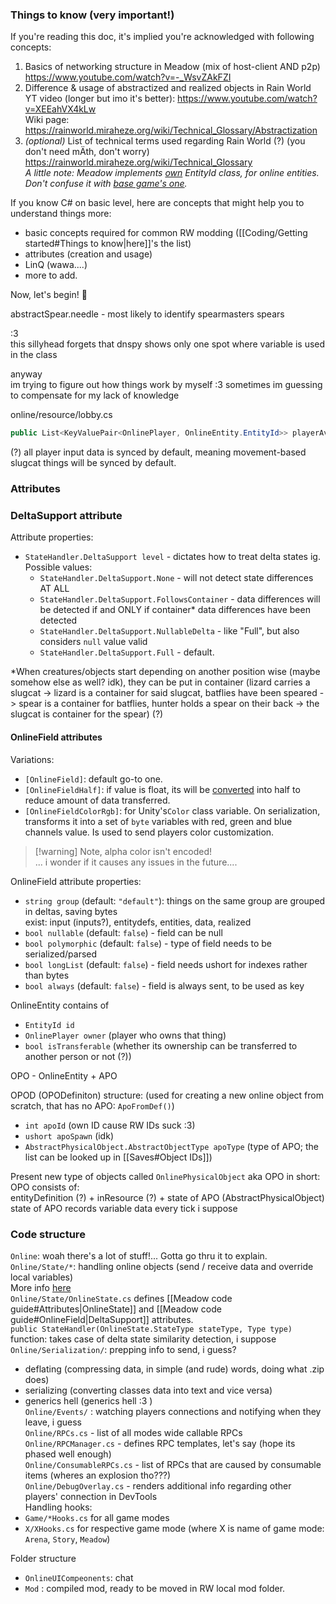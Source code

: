 ### Things to know (very important!)  
If you're reading this doc, it's implied you're acknowledged with following concepts:  
1) Basics of networking structure in Meadow (mix of host-client AND p2p)  
	https://www.youtube.com/watch?v=-_WsvZAkFZI  
2) Difference & usage of abstractized and realized objects in Rain World  
	YT video (longer but imo it's better): https://www.youtube.com/watch?v=XEEahVX4kLw  
	Wiki page: https://rainworld.miraheze.org/wiki/Technical_Glossary/Abstractization  
3) *(optional)* List of technical terms used regarding Rain World (?) (you don't need mÄth, don't worry)  
	https://rainworld.miraheze.org/wiki/Technical_Glossary  
	*A little note: Meadow implements [own](https://github.com/henpemaz/Rain-Meadow/blob/main/Online/Entity/OnlineEntity.EntityId.cs) EntityId class, for online entities. Don't confuse it with [base game's one](https://rainworld.miraheze.org/wiki/Technical_Glossary/Entity_ID).*

  
If you know C# on basic level, here are concepts that might help you to understand things more:  
- basic concepts required for common RW modding ([[Coding/Getting started#Things to know|here]]'s the list)  
- attributes (creation and usage)  
- LinQ (wawa....)  
- more to add.

Now, let's begin! 🎉



abstractSpear.needle - most likely to identify spearmasters spears

:3   
this sillyhead forgets that dnspy shows only one spot where variable is used in the class

anyway  
im trying to figure out how things work by myself :3 sometimes im guessing to compensate for my lack of knowledge

online/resource/lobby.cs  
```cs  
public List<KeyValuePair<OnlinePlayer, OnlineEntity.EntityId>> playerAvatars = new(); // guess we can support multiple avatars per client  
```

(?) all player input data is synced by default, meaning movement-based slugcat things will be synced by default.  
### Attributes

### DeltaSupport attribute  
Attribute properties:  
- `StateHandler.DeltaSupport level` - dictates how to treat delta states ig.    
	Possible values:  
	- `StateHandler.DeltaSupport.None` - will not detect state differences AT ALL  
	- `StateHandler.DeltaSupport.FollowsContainer` - data differences will be detected if and ONLY if container\* data differences have been detected    
	- `StateHandler.DeltaSupport.NullableDelta` - like "Full", but also considers `null` value valid  
	- `StateHandler.DeltaSupport.Full` - default.

\*When creatures/objects start depending on another position wise (maybe somehow else as well? idk), they can be put in container (lizard carries a slugcat -> lizard is a container for said slugcat, batflies have been speared -> spear is a container for batflies, hunter holds a spear on their back -> the slugcat is container for the spear) (?)  
#### OnlineField attributes  
Variations:  
- `[OnlineField]`: default go-to one.  
- `[OnlineFieldHalf]`: if value is float, its will be [converted](https://docs.unity3d.com/2020.2/Documentation/ScriptReference/Mathf.FloatToHalf.html) into half to reduce amount of data transferred.  
- `[OnlineFieldColorRgb]`: for Unity's`Color` class variable. On serialization, transforms it into a set of `byte` variables with red, green and blue channels value. Is used to send players color customization.  
> [!warning] Note, alpha color isn't encoded!  
> ... i wonder if it causes any issues in the future....

OnlineField attribute properties:  
- `string group` (default: `"default"`): things on the same group are grouped in deltas, saving bytes  
exist: input (inputs?), entitydefs, entities, data, realized  
- `bool nullable` (default: `false`) - field can be null  
- `bool polymorphic` (default: `false`) - type of field needs to be serialized/parsed  
- `bool longList` (default: `false`) - field needs ushort for indexes rather than bytes  
- `bool always` (default: `false`) - field is always sent, to be used as key

  
OnlineEntity contains of  
 - `EntityId id`  
 - `OnlinePlayer owner` (player who owns that thing)  
 - `bool isTransferable` (whether its ownership can be transferred to another person or not (?))

OPO - OnlineEntity + APO

OPOD (OPODefiniton) structure: (used for creating a new online object from scratch, that has no APO: `ApoFromDef()`)  
- `int apoId` (own ID cause RW IDs suck :3)  
- `ushort apoSpawn` (idk)  
- `AbstractPhysicalObject.AbstractObjectType apoType` (type of APO; the list can be looked up in [[Saves#Object IDs]])

Present new type of objects called `OnlinePhysicalObject` aka OPO in short:  
OPO consists of:  
entityDefinition (?) + inResource (?) + state of APO (AbstractPhysicalObject)  
state of APO records variable data every tick i suppose

### Code structure  
`Online`: woah there's a lot of stuff!... Gotta go thru it to explain.  
`Online/State/*`: handling online objects (send / receive data and override local variables)  
More info [here](https://github.com/TheLazyCowboy1/RainMeadowSyncTemplate#states)  
`Online/State/OnlineState.cs` defines [[Meadow code guide#Attributes|OnlineState]] and [[Meadow code guide#OnlineField|DeltaSupport]] attributes.  
`public StateHandler(OnlineState.StateType stateType, Type type)` function: takes case of delta state similarity detection, i suppose  
`Online/Serialization/`: prepping info to send, i guess?  
- deflating (compressing data, in simple (and rude) words, doing what .zip does)  
- serializing (converting classes data into text and vice versa)  
- generics hell (generics hell :3 )  
`Online/Events/` : watching players connections and notifying when they leave, i guess  
`Online/RPCs.cs` - list of all modes wide callable RPCs  
`Online/RPCManager.cs` - defines RPC templates, let's say (hope its phased well enough)  
`Online/ConsumableRPCs.cs` - list of RPCs that are caused by consumable items (wheres an explosion tho???)  
`Online/DebugOverlay.cs` -  renders additional info regarding other players' connection in DevTools  
Handling hooks:   
- `Game/*Hooks.cs` for all game modes  
- `X/XHooks.cs` for respective game mode (where X is name of game mode: `Arena`, `Story`, `Meadow`)

  
Folder structure  
- `OnlineUICompeonents`: chat  
- `Mod` : compiled mod, ready to be moved in RW local mod folder.
